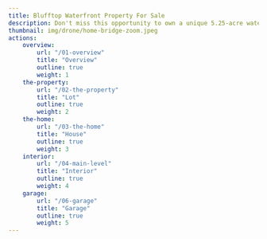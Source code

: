 ```yaml
---
title: Blufftop Waterfront Property For Sale
description: Don't miss this opportunity to own a unique 5.25-acre waterfront property and custom home on the Katy Trail and Femme Osage Creek at the gateway to Missouri's wine country in Defiance Missouri.
thumbnail: img/drone/home-bridge-zoom.jpeg
actions:
    overview:
        url: "/01-overview"
        title: "Overview"
        outline: true
        weight: 1
    the-property:
        url: "/02-the-property"
        title: "Lot"
        outline: true
        weight: 2
    the-home:
        url: "/03-the-home"
        title: "House"
        outline: true
        weight: 3
    interior:
        url: "/04-main-level"
        title: "Interior"
        outline: true
        weight: 4
    garage:
        url: "/06-garage"
        title: "Garage"
        outline: true
        weight: 5
---
```



